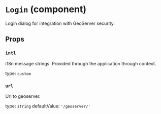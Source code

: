 `Login` (component)
===================

Login dialog for integration with GeoServer security.

Props
-----

### `intl`

i18n message strings. Provided through the application through context.

type: `custom`


### `url`

Url to geoserver.

type: `string`
defaultValue: `'/geoserver/'`

